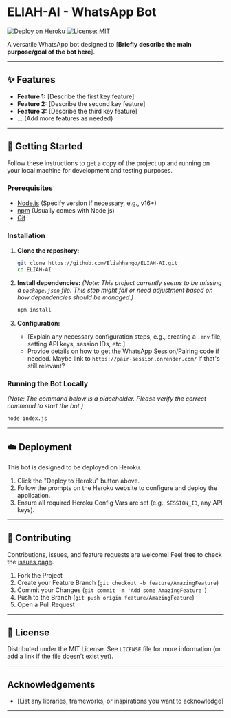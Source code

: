 # ELIAH-AI - WhatsApp Bot

[![Deploy on Heroku](https://www.herokucdn.com/deploy/button.svg)](https://dashboard.heroku.com/new?button-url=https://github.com/Eliahhango/ELIAH-AI&template=https://github.com/Eliahhango/ELIAH-AI.git)
[![License: MIT](https://img.shields.io/badge/License-MIT-yellow.svg)](https://opensource.org/licenses/MIT) <!-- Add other relevant badges -->

A versatile WhatsApp bot designed to [**Briefly describe the main purpose/goal of the bot here**].

---

## ✨ Features

*   **Feature 1:** [Describe the first key feature]
*   **Feature 2:** [Describe the second key feature]
*   **Feature 3:** [Describe the third key feature]
*   ... (Add more features as needed)

---

## 🚀 Getting Started

Follow these instructions to get a copy of the project up and running on your local machine for development and testing purposes.

### Prerequisites

*   [Node.js](https://nodejs.org/) (Specify version if necessary, e.g., v16+)
*   [npm](https://www.npmjs.com/) (Usually comes with Node.js)
*   [Git](https://git-scm.com/)

### Installation

1.  **Clone the repository:**
    ```bash
    git clone https://github.com/Eliahhango/ELIAH-AI.git
    cd ELIAH-AI
    ```

2.  **Install dependencies:**
    *(Note: This project currently seems to be missing a `package.json` file. This step might fail or need adjustment based on how dependencies should be managed.)*
    ```bash
    npm install
    ```

3.  **Configuration:**
    *   [Explain any necessary configuration steps, e.g., creating a `.env` file, setting API keys, session IDs, etc.]
    *   Provide details on how to get the WhatsApp Session/Pairing code if needed. Maybe link to `https://pair-session.onrender.com/` if that's still relevant?

### Running the Bot Locally

*(Note: The command below is a placeholder. Please verify the correct command to start the bot.)*

```bash
node index.js
```

---

## ☁️ Deployment

This bot is designed to be deployed on Heroku.

1.  Click the "Deploy to Heroku" button above.
2.  Follow the prompts on the Heroku website to configure and deploy the application.
3.  Ensure all required Heroku Config Vars are set (e.g., `SESSION_ID`, any API keys).

---

## 🤝 Contributing

Contributions, issues, and feature requests are welcome! Feel free to check the [issues page](https://github.com/Eliahhango/ELIAH-AI/issues).

1.  Fork the Project
2.  Create your Feature Branch (`git checkout -b feature/AmazingFeature`)
3.  Commit your Changes (`git commit -m 'Add some AmazingFeature'`)
4.  Push to the Branch (`git push origin feature/AmazingFeature`)
5.  Open a Pull Request

---

## 📜 License

Distributed under the MIT License. See `LICENSE` file for more information (or add a link if the file doesn't exist yet).

---

## Acknowledgements

*   [List any libraries, frameworks, or inspirations you want to acknowledge]

--- 
